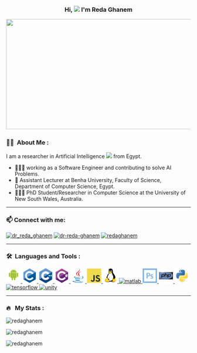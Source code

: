
<p align="center"><img src="https://komarev.com/ghpvc/?username=kakbar&style=flat-square&color=blue" alt=""></p>

<h3 align="center">Hi, <img src="https://media.giphy.com/media/hvRJCLFzcasrR4ia7z/giphy.gif" width="40"> I'm Reda Ghanem</h3>

<!-- <h1></h1> -->

<p align="center"><img src="https://media.giphy.com/media/dWesBcTLavkZuG35MI/giphy.gif" width="600" height="300"  /></p>

<!-- <p align="center"><img src="https://media.giphy.com/media/M9gbBd9nbDrOTu1Mqx/giphy.gif" width="100"/></p> -->

### :woman_technologist: &nbsp;About Me :

I am a researcher in Artificial Intelligence <img src="https://media.giphy.com/media/WUlplcMpOCEmTGBtBW/giphy.gif" width="30"> from Egypt.

- 👨🏻‍💻 working as a Software Engineer and contributing to solve AI Problems.
- 📝 Assistant Lecturer at Benha University, Faculty of Science, Department of Computer Science, Egypt.
- 👨🏻‍🎓 PhD Student/Researcher in Computer Science at the University of New South Wales, Australia.

---

### 📫 Connect with me:
<p align="left">
<a href="https://twitter.com/dr_reda_ghanem" target="blank"><img align="center" src="https://raw.githubusercontent.com/rahuldkjain/github-profile-readme-generator/master/src/images/icons/Social/twitter.svg" alt="dr_reda_ghanem" height="30" width="40" /></a>
<a href="https://linkedin.com/in/dr-reda-ghanem" target="blank"><img align="center" src="https://raw.githubusercontent.com/rahuldkjain/github-profile-readme-generator/master/src/images/icons/Social/linked-in-alt.svg" alt="dr-reda-ghanem" height="30" width="40" /></a>
<a href="https://www.youtube.com/c/redaghanem" target="blank"><img align="center" src="https://raw.githubusercontent.com/rahuldkjain/github-profile-readme-generator/master/src/images/icons/Social/youtube.svg" alt="redaghanem" height="30" width="40" /></a>
</p>

---

### 🛠 &nbsp;Languages and Tools :

<p>
<a href="https://developer.android.com" target="_blank" rel="noreferrer"> <img src="https://raw.githubusercontent.com/devicons/devicon/master/icons/android/android-original-wordmark.svg" alt="android" width="40" height="40"/> </a> <a href="https://www.cprogramming.com/" target="_blank" rel="noreferrer"> <img src="https://raw.githubusercontent.com/devicons/devicon/master/icons/c/c-original.svg" alt="c" width="40" height="40"/> </a> <a href="https://www.w3schools.com/cpp/" target="_blank" rel="noreferrer"> <img src="https://raw.githubusercontent.com/devicons/devicon/master/icons/cplusplus/cplusplus-original.svg" alt="cplusplus" width="40" height="40"/> </a> <a href="https://www.w3schools.com/cs/" target="_blank" rel="noreferrer"> <img src="https://raw.githubusercontent.com/devicons/devicon/master/icons/csharp/csharp-original.svg" alt="csharp" width="40" height="40"/> </a> <a href="https://www.java.com" target="_blank" rel="noreferrer"> <img src="https://raw.githubusercontent.com/devicons/devicon/master/icons/java/java-original.svg" alt="java" width="40" height="40"/> </a> <a href="https://developer.mozilla.org/en-US/docs/Web/JavaScript" target="_blank" rel="noreferrer"> <img src="https://raw.githubusercontent.com/devicons/devicon/master/icons/javascript/javascript-original.svg" alt="javascript" width="40" height="40"/> </a> <a href="https://www.linux.org/" target="_blank" rel="noreferrer"> <img src="https://raw.githubusercontent.com/devicons/devicon/master/icons/linux/linux-original.svg" alt="linux" width="40" height="40"/> </a> <a href="https://www.mathworks.com/" target="_blank" rel="noreferrer"> <img src="https://upload.wikimedia.org/wikipedia/commons/2/21/Matlab_Logo.png" alt="matlab" width="40" height="40"/> </a> <a href="https://www.photoshop.com/en" target="_blank" rel="noreferrer"> <img src="https://raw.githubusercontent.com/devicons/devicon/master/icons/photoshop/photoshop-line.svg" alt="photoshop" width="40" height="40"/> </a> <a href="https://www.php.net" target="_blank" rel="noreferrer"> <img src="https://raw.githubusercontent.com/devicons/devicon/master/icons/php/php-original.svg" alt="php" width="40" height="40"/> </a> <a href="https://www.python.org" target="_blank" rel="noreferrer"> <img src="https://raw.githubusercontent.com/devicons/devicon/master/icons/python/python-original.svg" alt="python" width="40" height="40"/> </a> <a href="https://www.tensorflow.org" target="_blank" rel="noreferrer"> <img src="https://www.vectorlogo.zone/logos/tensorflow/tensorflow-icon.svg" alt="tensorflow" width="40" height="40"/> </a> <a href="https://unity.com/" target="_blank" rel="noreferrer"> <img src="https://www.vectorlogo.zone/logos/unity3d/unity3d-icon.svg" alt="unity" width="40" height="40"/> </a> 
</p>

---

### 🔥 &nbsp; My Stats :
<p style="display: table;"><img src="https://github-readme-stats.vercel.app/api?username=redaghanem&show_icons=true&locale=en" alt="redaghanem" /></p>

<p style="display: table;"><img src="https://github-readme-streak-stats.herokuapp.com/?user=redaghanem&" alt="redaghanem" /></p>

<p style="display: table;"><img src="https://github-readme-stats.vercel.app/api/top-langs?username=redaghanem&show_icons=true&locale=en&layout=compact" alt="redaghanem" /></p>

